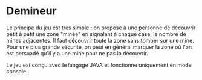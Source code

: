 # Demineur

Le principe du jeu est très simple : on propose à une personne de découvrir petit à petit une zone "minée" en signalant à chaque case, le nombre de mines adjacentes. Il faut découvrir toute la zone sans tomber sur une mine. Pour une plus grande sécurité, on peut en général marquer la zone où l'on est persuadé qu'il y a une mine pour ne pas la découvrir.

Le jeu est conçu avec le langage JAVA et fonctionne uniquement en mode console.
